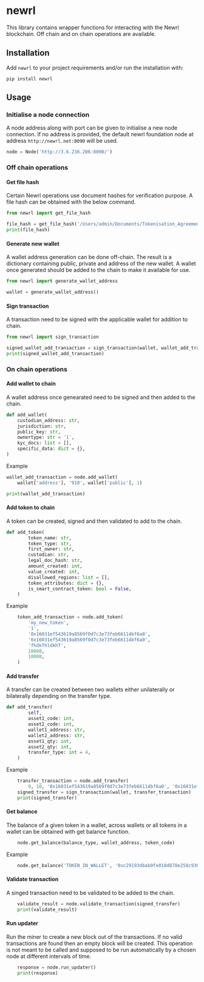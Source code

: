 # newrl
This library contains wrapper functions for interacting with the Newrl blockchain. Off chain and on chain operations are available.

## Installation
Add `newrl` to your project requirements 
and/or run the installation with:
```shell
pip install newrl
```


## Usage

### Initialise a node connection
A node address along with port can be given to initialise a new node connection. If no address is provided, the default newrl foundation node at address `http://newrl.net:8090` will be used.

```python
node = Node('http://3.6.236.206:8090/')
```

### Off chain operations
#### Get file hash
Certain Newrl operations use document hashes for verification purpose. A file hash can be obtained with the below command.

```python
from newrl import get_file_hash

file_hash = get_file_hash('/Users/admin/Documents/Tokenisation_Agreement1.pdf')
print(file_hash)
```

#### Generate new wallet
A wallet address generation can be done off-chain. The result is a dictionary containing public, private and address of the new wallet. A wallet once generated should be added to the chain to make it available for use.

```python
from newrl import generate_wallet_address

wallet = generate_wallet_address()
```

#### Sign transaction
A transaction need to be signed with the applicable wallet for addition to chain.
```python
from newrl import sign_transaction

signed_wallet_add_transaction = sign_transaction(wallet, wallet_add_transaction)
print(signed_wallet_add_transaction)
```

### On chain operations
#### Add wallet to chain
A wallet address once genearated need to be signed and then added to the chain.
```python
def add_wallet(
    custodian_address: str,
    jurisdiction: str,
    public_key: str,
    ownertype: str = '1',
    kyc_docs: list = [],
    specific_data: dict = {},
)
```
Example
```python
wallet_add_transaction = node.add_wallet(
    wallet['address'], '910', wallet['public'], 1)

print(wallet_add_transaction)
```

#### Add token to chain
A token can be created, signed and then validated to add to the chain.
```python
def add_token(
        token_name: str,
        token_type: str,
        first_owner: str,
        custodian: str,
        legal_doc_hash: str,
        amount_created: int,
        value_created: int,
        disallowed_regions: list = [],
        token_attributes: dict = {},
        is_smart_contract_token: bool = False,
    )
```
Example
```python
    token_add_transaction = node.add_token(
        'my_new_token',
        '1',
        '0x16031ef543619a8569f0d7c3e73feb66114bf6a0',
        '0x16031ef543619a8569f0d7c3e73feb66114bf6a0',
        'fhdkfhldkhf',
        10000,
        10000,
    )
```

#### Add transfer
A transfer can be created between two wallets either unilaterally or bilaterally depending on the transfer type.
```python
def add_transfer(
        self,
        asset1_code: int,
        asset2_code: int,
        wallet1_address: str,
        wallet2_address: str,
        asset1_qty: int,
        asset2_qty: int,
        transfer_type: int = 4,
    )
```
Example
```python
    transfer_transaction = node.add_transfer(
        9, 10, '0x16031ef543619a8569f0d7c3e73feb66114bf6a0', '0x16031ef543619a8569f0d7c3e73feb66114bf6a0', 10, 10, 4)
    signed_transfer = sign_transaction(wallet, transfer_transaction)
    print(signed_transfer)
```

#### Get balance
The balance of a given token in a wallet, across wallets or all tokens in a wallet can be obtained with get balance function.
```python
    node.get_balance(balance_type, wallet_address, token_code)
```
Example
```python
    node.get_balance('TOKEN_IN_WALLET', '0xc29193dbab0fe018d878e258c93064f01210ec1a', 9)
```

#### Validate transaction
A singed transaction need to be validated to be added to the chain.
```python
    validate_result = node.validate_transaction(signed_transfer)
    print(validate_result)
```

#### Run updater
Run the miner to create a new block out of the transactions. If no valid transactions are found then an empty block will be created. This operation is not meant to be called and supposed to be run automatically by a chosen node at different intervals of time.
```python
    response = node.run_updater()
    print(response)
```

